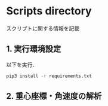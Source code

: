 # Scripts directory
スクリプトに関する情報を記載


## 1. 実行環境設定
以下を実行．
```bash
pip3 install -r requirements.txt
```


## 2. 重心座標・角速度の解析
